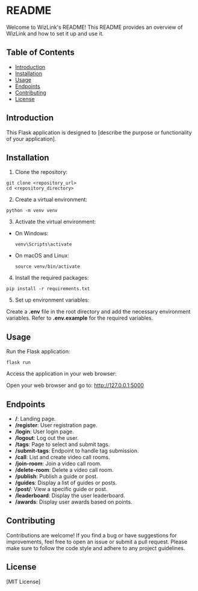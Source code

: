 # README

Welcome to WizLink's README! This README provides an overview of WizLink and how to set it up and use it.

## Table of Contents

- [Introduction](#introduction)
- [Installation](#installation)
- [Usage](#usage)
- [Endpoints](#endpoints)
- [Contributing](#contributing)
- [License](#license)

## Introduction

This Flask application is designed to [describe the purpose or functionality of your application].

## Installation

1. Clone the repository:

  ```
  git clone <repository_url>
  cd <repository_directory>
  ```
2. Create a virtual environment:

  ```
  python -m venv venv
  ```

3. Activate the virtual environment:

* On Windows:

  `venv\Scripts\activate`

* On macOS and Linux:

  `source venv/bin/activate`

4. Install the required packages:
  
  ```
  pip install -r requirements.txt
  ```

5. Set up environment variables:

Create a **.env** file in the root directory and add the necessary environment variables. Refer to **.env.example** for the required variables.

## Usage
Run the Flask application:

```
flask run
```

Access the application in your web browser:

Open your web browser and go to: http://127.0.0.1:5000

## Endpoints
* **/**: Landing page.
* **/register**: User registration page.
* **/login**: User login page.
* **/logout**: Log out the user.
* **/tags**: Page to select and submit tags.
* **/submit-tags**: Endpoint to handle tag submission.
* **/call**: List and create video call rooms.
* **/join-room**: Join a video call room.
* **/delete-room**: Delete a video call room.
* **/publish**: Publish a guide or post.
* **/guides**: Display a list of guides or posts.
* **/post/<pid>**: View a specific guide or post.
* **/leaderboard**: Display the user leaderboard.
* **/awards**: Display user awards based on points.

## Contributing
Contributions are welcome! If you find a bug or have suggestions for improvements, feel free to open an issue or submit a pull request. Please make sure to follow the code style and adhere to any project guidelines.

## License
[MIT License]
